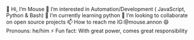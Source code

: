
👋 Hi, I’m Mouse
👀 I’m interested in Automation/Development ( JavaScript, Python & Bash)
🌱 I’m currently learning python
💞️ I’m looking to collaborate on open source projects
📫 How to reach me IG:@mouse.annon
😄 Pronouns: he/him
⚡ Fun fact: With great power, comes great responsibility
